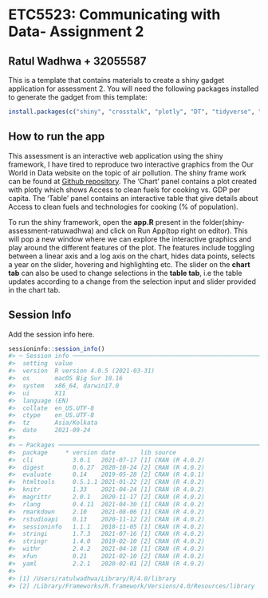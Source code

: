 
<!-- README.md is generated from README.Rmd. Please edit that file -->

# ETC5523: Communicating with Data- Assignment 2

## Ratul Wadhwa + 32055587

This is a template that contains materials to create a shiny gadget
application for assessment 2. You will need the following packages
installed to generate the gadget from this template:

``` r
install.packages(c("shiny", "crosstalk", "plotly", "DT", "tidyverse", "here", "scales", "glue"))
```

## How to run the app

This assessment is an interactive web application using the shiny
framework, I have tired to reproduce two interactive graphics from the
Our World in Data website on the topic of air pollution. The shiny frame
work can be found at [Github
repository](https://github.com/etc5523-2021/shiny-assessment-ratulwadhwa).
The ‘Chart’ panel contains a plot created with plotly which shows Access
to clean fuels for cooking vs. GDP per capita. The ‘Table’ panel
contains an interactive table that give details about Access to clean
fuels and technologies for cooking (% of population).

To run the shiny framework, open the **app.R** present in the
folder(shiny-assessment-ratuwadhwa) and click on Run App(top right on
editor). This will pop a new window where we can explore the interactive
graphics and play around the different features of the plot. The
features include toggling between a linear axis and a log axis on the
chart, hides data points, selects a year on the slider, hovering and
highlighting etc. The slider on the **chart tab** can also be used to
change selections in the **table tab**, i.e the table updates according
to a change from the selection input and slider provided in the chart
tab.

## Session Info

Add the session info here.

``` r
sessioninfo::session_info()
#> ─ Session info ───────────────────────────────────────────────────────────────
#>  setting  value                       
#>  version  R version 4.0.5 (2021-03-31)
#>  os       macOS Big Sur 10.16         
#>  system   x86_64, darwin17.0          
#>  ui       X11                         
#>  language (EN)                        
#>  collate  en_US.UTF-8                 
#>  ctype    en_US.UTF-8                 
#>  tz       Asia/Kolkata                
#>  date     2021-09-24                  
#> 
#> ─ Packages ───────────────────────────────────────────────────────────────────
#>  package     * version date       lib source        
#>  cli           3.0.1   2021-07-17 [1] CRAN (R 4.0.2)
#>  digest        0.6.27  2020-10-24 [2] CRAN (R 4.0.2)
#>  evaluate      0.14    2019-05-28 [2] CRAN (R 4.0.1)
#>  htmltools     0.5.1.1 2021-01-22 [2] CRAN (R 4.0.2)
#>  knitr         1.33    2021-04-24 [1] CRAN (R 4.0.2)
#>  magrittr      2.0.1   2020-11-17 [2] CRAN (R 4.0.2)
#>  rlang         0.4.11  2021-04-30 [1] CRAN (R 4.0.2)
#>  rmarkdown     2.10    2021-08-06 [1] CRAN (R 4.0.2)
#>  rstudioapi    0.13    2020-11-12 [2] CRAN (R 4.0.2)
#>  sessioninfo   1.1.1   2018-11-05 [1] CRAN (R 4.0.2)
#>  stringi       1.7.3   2021-07-16 [1] CRAN (R 4.0.2)
#>  stringr       1.4.0   2019-02-10 [2] CRAN (R 4.0.2)
#>  withr         2.4.2   2021-04-18 [1] CRAN (R 4.0.2)
#>  xfun          0.21    2021-02-10 [2] CRAN (R 4.0.2)
#>  yaml          2.2.1   2020-02-01 [2] CRAN (R 4.0.2)
#> 
#> [1] /Users/ratulwadhwa/Library/R/4.0/library
#> [2] /Library/Frameworks/R.framework/Versions/4.0/Resources/library
```
